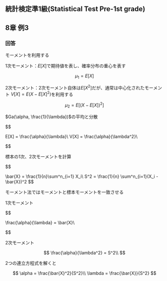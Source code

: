 ## 統計検定準1級(Statistical Test Pre-1st grade)
## 8章 例3
### 回答
モーメントを利用する

1次モーメント：$E[X]$で期待値を表し、確率分布の重心を表す

$$
\mu_1 = E[X]
$$

2次モーメント：2次モーメント自体は$E[X^2]$だが、通常は中心化されたモーメント
$V[X] = E(X-E[X]^2)$を利用する

$$
\mu_2 = E[(X-E[X])^2]
$$

$Ga(\alpha, \frac{1}{\lambda})$の平均と分散

$$

E[X] = \frac{\alpha}{\lambda}\\
V[X] = \frac{\alpha}{\lambda^2}\\

$$

標本の1次、2次モーメントを計算

$$

\bar{X} = \frac{1}{n}\sum^n_{i=1} X_i\\
S^2 = \frac{1}{n} \sum^n_{i=1}(X_i - \bar{X})^2
$$

モーメント法ではモーメントと標本モーメントを一致させる

1次モーメント

$$

\frac{\alpha}{\lambda} = \bar{X}\\

$$

2次モーメント

$$
\frac{\alpha}{\lambda^2} = S^2\\
$$

2つの連立方程式を解くと

$$
\alpha = \frac{\bar{X}^2}{S^2}\\
\lambda = \frac{\bar{X}}{S^2}
$$